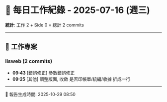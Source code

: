 # 📅 每日工作紀錄 - 2025-07-16 (週三)

**統計**: 工作 2 + Side 0 = 總計 2 commits

---

## 💼 工作專案

### lisweb (2 commits)

- **09:43** [錯誤修正] 參數錯誤修正
- **09:25** [其他] 調整版面, 收斂 是否印帳單/統編/收據 折成一行

---

📅 報告生成時間: 2025-10-29 08:50
